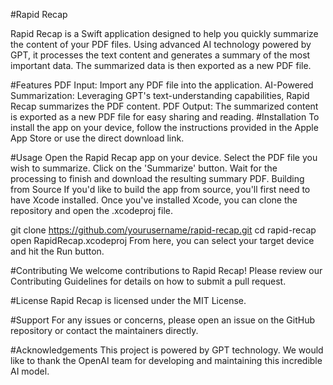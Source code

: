 #Rapid Recap

Rapid Recap is a Swift application designed to help you quickly summarize the content of your PDF files. Using advanced AI technology powered by GPT, it processes the text content and generates a summary of the most important data. The summarized data is then exported as a new PDF file.

#Features
PDF Input: Import any PDF file into the application.
AI-Powered Summarization: Leveraging GPT's text-understanding capabilities, Rapid Recap summarizes the PDF content.
PDF Output: The summarized content is exported as a new PDF file for easy sharing and reading.
#Installation
To install the app on your device, follow the instructions provided in the Apple App Store or use the direct download link.

#Usage
Open the Rapid Recap app on your device.
Select the PDF file you wish to summarize.
Click on the 'Summarize' button.
Wait for the processing to finish and download the resulting summary PDF.
Building from Source
If you'd like to build the app from source, you'll first need to have Xcode installed. Once you've installed Xcode, you can clone the repository and open the .xcodeproj file.


git clone https://github.com/yourusername/rapid-recap.git
cd rapid-recap
open RapidRecap.xcodeproj
From here, you can select your target device and hit the Run button.

#Contributing
We welcome contributions to Rapid Recap! Please review our Contributing Guidelines for details on how to submit a pull request.

#License
Rapid Recap is licensed under the MIT License.

#Support
For any issues or concerns, please open an issue on the GitHub repository or contact the maintainers directly.

#Acknowledgements
This project is powered by GPT technology. We would like to thank the OpenAI team for developing and maintaining this incredible AI model.
